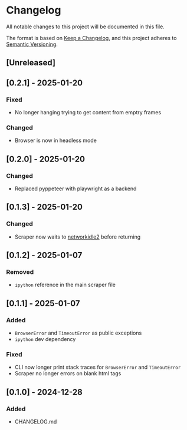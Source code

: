 # Changelog
All notable changes to this project will be documented in this file.

The format is based on [Keep a Changelog](https://keepachangelog.com/en/1.0.0/),
and this project adheres to [Semantic Versioning](https://semver.org/spec/v2.0.0.html).

## [Unreleased]

## [0.2.1] - 2025-01-20
### Fixed
- No longer hanging trying to get content from emptry frames
### Changed
- Browser is now in headless mode

## [0.2.0] - 2025-01-20
### Changed
- Replaced pyppeteer with playwright as a backend

## [0.1.3] - 2025-01-20
### Changed
- Scraper now waits to [networkidle2](https://pyppeteer.github.io/pyppeteer/_modules/pyppeteer/page.html#Page.goto) before returning

## [0.1.2] - 2025-01-07
### Removed
- `ipython` reference in the main scraper file

## [0.1.1] - 2025-01-07
### Added
- `BrowserError` and `TimeoutError` as public exceptions
- `ipython` dev dependency
### Fixed
- CLI now longer print stack traces for `BrowserError` and `TimeoutError`
- Scraper no longer errors on blank html tags

## [0.1.0] - 2024-12-28
### Added
- CHANGELOG.md